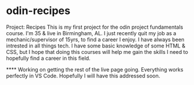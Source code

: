 # odin-recipes

Project: Recipes
This is my first project for the odin project fundamentals course.
I'm 35 & live in Birmingham, AL. I just recently quit my job as a mechanic/supervisor of 15yrs, to find a career I enjoy.
I have always been intrested in all things tech. I have some basic knowledge of some HTML & CSS, but I hope that doing this courses will help me
gain the skills I need to hopefully find a career in this field.

**** Working on getting the rest of the live page going. Everything works perfectly in VS Code.
     Hopefully I will have this addressed soon. 

